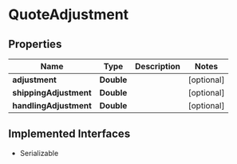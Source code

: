 

# QuoteAdjustment


## Properties

| Name | Type | Description | Notes |
|------------ | ------------- | ------------- | -------------|
|**adjustment** | **Double** |  |  [optional] |
|**shippingAdjustment** | **Double** |  |  [optional] |
|**handlingAdjustment** | **Double** |  |  [optional] |


## Implemented Interfaces

* Serializable



